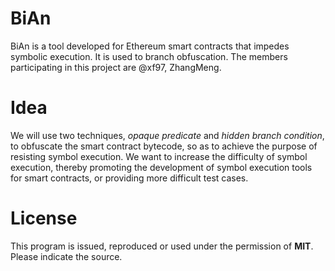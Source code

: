 # BiAn
BiAn is a tool developed for Ethereum smart contracts that impedes symbolic execution. It is used to branch obfuscation. The members participating in this project are @xf97, ZhangMeng.

# Idea
We will use two techniques, *opaque predicate* and *hidden branch condition*, to obfuscate the smart contract bytecode, so as to achieve the purpose of resisting symbol execution. We want to increase the difficulty of symbol execution, thereby promoting the development of symbol execution tools for smart contracts, or providing more difficult test cases.

# License
This program is issued, reproduced or used under the permission of **MIT**. Please indicate the source.
